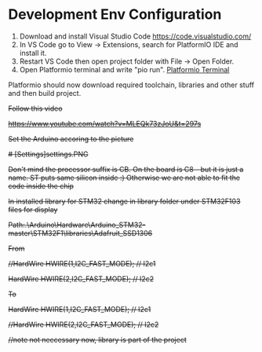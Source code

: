 Development Env Configuration
=====

1. Download and install Visual Studio Code https://code.visualstudio.com/
2. In VS Code go to View -> Extensions, search for PlatformIO IDE and install it.
3. Restart VS Code then open project folder with File -> Open Folder.
4. Open Platformio terminal and write "pio run".
[Platformio Terminal](PIO_term.PNG)

Platformio should now download required toolchain, libraries and other stuff and then build project.

~~Follow this video~~

~~https://www.youtube.com/watch?v=MLEQk73zJoU&t=297s~~

~~Set the Arduino accoring to the picture~~

~~# [Settings]settings.PNG~~

~~Don't mind the processor suffix is CB. On the board is C8 - but it is just a name. ST puts same silicon inside :) Otherwise we are not able to fit the code inside the chip~~

~~In installed library for STM32 change in library folder under STM32F103 files for display~~

~~Path:.\Arduino\Hardware\Arduino_STM32-master\STM32F1\libraries\Adafruit_SSD1306~~

~~From~~

~~//HardWire HWIRE(1,I2C_FAST_MODE); // I2c1~~

~~HardWire HWIRE(2,I2C_FAST_MODE); // I2c2~~

~~To~~

~~HardWire HWIRE(1,I2C_FAST_MODE); // I2c1~~

~~//HardWire HWIRE(2,I2C_FAST_MODE); // I2c2~~


~~//note not neccessary now, library is part of the project~~

